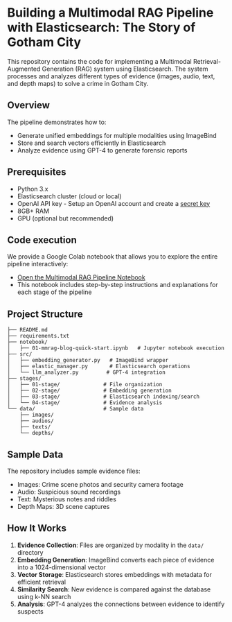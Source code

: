# Building a Multimodal RAG Pipeline with Elasticsearch: The Story of Gotham City

This repository contains the code for implementing a Multimodal Retrieval-Augmented Generation (RAG) system using Elasticsearch. The system processes and analyzes different types of evidence (images, audio, text, and depth maps) to solve a crime in Gotham City.

## Overview

The pipeline demonstrates how to:
- Generate unified embeddings for multiple modalities using ImageBind
- Store and search vectors efficiently in Elasticsearch
- Analyze evidence using GPT-4 to generate forensic reports

## Prerequisites

- Python 3.x
- Elasticsearch cluster (cloud or local)
- OpenAI API key - Setup an OpenAI account and create a [secret key](https://platform.openai.com/docs/quickstart)
- 8GB+ RAM
- GPU (optional but recommended)

## Code execution 

We provide a Google Colab notebook that allows you to explore the entire pipeline interactively:
- [Open the Multimodal RAG Pipeline Notebook](notebook/01-mmrag-blog-quick-start.ipynb)
- This notebook includes step-by-step instructions and explanations for each stage of the pipeline


## Project Structure

```
├── README.md
├── requirements.txt
├── notebook/
│   ├── 01-mmrag-blog-quick-start.ipynb   # Jupyter notebook execution
├── src/
│   ├── embedding_generator.py   # ImageBind wrapper
│   ├── elastic_manager.py       # Elasticsearch operations
│   └── llm_analyzer.py         # GPT-4 integration
├── stages/
│   ├── 01-stage/              # File organization
│   ├── 02-stage/              # Embedding generation
│   ├── 03-stage/              # Elasticsearch indexing/search
│   └── 04-stage/              # Evidence analysis
└── data/                      # Sample data
    ├── images/
    ├── audios/
    ├── texts/
    └── depths/

```

## Sample Data

The repository includes sample evidence files:
- Images: Crime scene photos and security camera footage
- Audio: Suspicious sound recordings
- Text: Mysterious notes and riddles
- Depth Maps: 3D scene captures

## How It Works

1. **Evidence Collection**: Files are organized by modality in the `data/` directory
2. **Embedding Generation**: ImageBind converts each piece of evidence into a 1024-dimensional vector
3. **Vector Storage**: Elasticsearch stores embeddings with metadata for efficient retrieval
4. **Similarity Search**: New evidence is compared against the database using k-NN search
5. **Analysis**: GPT-4 analyzes the connections between evidence to identify suspects

